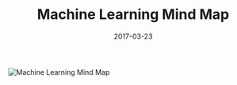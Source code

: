﻿---
title: Machine Learning Mind Map
categories: 机器学习
date: 2017-03-23
tags: [机器学习, Coursera]
---

![Machine Learning Mind Map](http://rickdyang.me/images/machine-learning-mm.PNG)


